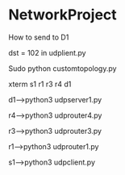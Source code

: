 # NetworkProject
How to send to D1

dst = 102 in udplient.py

Sudo python customtopology.py

xterm s1 r1 r3 r4 d1

d1-->python3 udpserver1.py

r4-->python3 udprouter4.py

r3-->python3 udprouter3.py

r1-->python3 udprouter1.py

s1-->python3 udpclient.py
